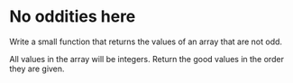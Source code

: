 # No oddities here

Write a small function that returns the values of an array that are not odd.

All values in the array will be integers. Return the good values in the order they are given.